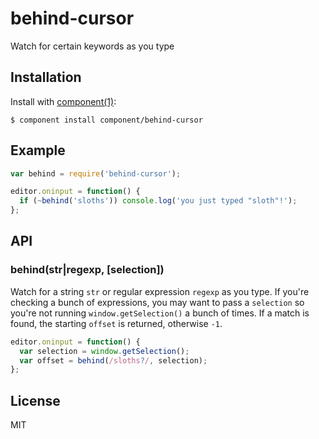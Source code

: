 
# behind-cursor

  Watch for certain keywords as you type

## Installation

  Install with [component(1)](http://component.io):

    $ component install component/behind-cursor

## Example

```js
var behind = require('behind-cursor');

editor.oninput = function() {
  if (~behind('sloths')) console.log('you just typed "sloth"!');
};
```

## API

### behind(str|regexp, [selection])

Watch for a string `str` or regular expression `regexp` as you type. If you're checking a bunch of expressions, you may want to pass a `selection` so you're not running `window.getSelection()` a bunch of times. If a match is found, the starting `offset` is returned, otherwise `-1`.

```js
editor.oninput = function() {
  var selection = window.getSelection();
  var offset = behind(/sloths?/, selection);
};
```

## License

  MIT
